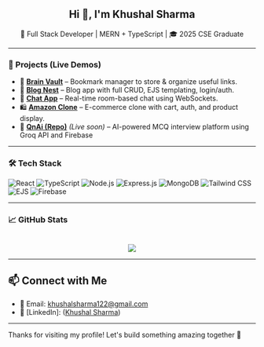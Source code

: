 <h2 align="center">Hi 👋, I'm Khushal Sharma</h2>
<p align="center">🚀 Full Stack Developer | MERN + TypeScript | 🎓 2025 CSE Graduate </p>


---

### 🧠 Projects (Live Demos)
- 💾 **[Brain Vault](https://getbrainvault.netlify.app/)** – Bookmark manager to store & organize useful links.
- 📝 **[Blog Nest](https://blog-nest-bkcr.onrender.com/)** – Blog app with full CRUD, EJS templating, login/auth.
- 💬 **[Chat App](https://chat-app-p2h8.onrender.com/)** – Real-time room-based chat using WebSockets.
- 🛍️ **[Amazon Clone](https://amazon-clone-8x6n.onrender.com/)** – E-commerce clone with cart, auth, and product display.
- 🤖 **[QnAi (Repo)](https://github.com/Khushaall/QnAi)** *(Live soon)* – AI-powered MCQ interview platform using Groq API and Firebase


---

### 🛠️ Tech Stack
![React](https://img.shields.io/badge/-React-61DAFB?logo=react&logoColor=black)
![TypeScript](https://img.shields.io/badge/-TypeScript-007ACC?logo=typescript&logoColor=white)
![Node.js](https://img.shields.io/badge/-Node.js-339933?logo=node.js&logoColor=white)
![Express.js](https://img.shields.io/badge/-Express.js-000000?logo=express&logoColor=white)
![MongoDB](https://img.shields.io/badge/-MongoDB-4EA94B?logo=mongodb&logoColor=white)
![Tailwind CSS](https://img.shields.io/badge/-TailwindCSS-38B2AC?logo=tailwind-css&logoColor=white)
![EJS](https://img.shields.io/badge/-EJS-black)
![Firebase](https://img.shields.io/badge/-Firebase-FFCA28?logo=firebase&logoColor=black)

---

### 📈 GitHub Stats
<p align="center">
  <br/>
  <img src="https://github-readme-stats.vercel.app/api/top-langs/?username=Khushaall&layout=compact&theme=radical" />
</p>


---

## 📫 Connect with Me

- 📧 Email: khushalsharma122@gmail.com 
- 💼 [LinkedIn]: ([Khushal Sharma](https://www.linkedin.com/in/khushaall/)) 

---

Thanks for visiting my profile! Let's build something amazing together 🚀
